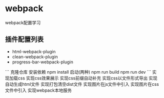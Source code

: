 # webpack
webpack配置学习
## 插件配置列表
<ul>
<li>html-webpack-plugin
<li>clean-webpack-plugin
<li>progress-bar-webpack-plugin
</ul>
```
克隆仓库
安装依赖
npm install
启动(两种)
npm run build
npm run dev
```
实现加载css
实现css效果展示
实现css前缀自动补充
实现css以文件形式导出
实现自动生成html文件
实现打包清空dist文件
实现图片在js文件中引入
实现图片在css文件中引入
实现webpack本地服务

